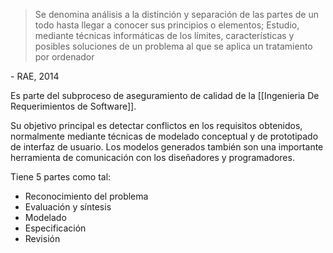>Se denomina análisis a la distinción y separación de las partes de un todo hasta llegar a conocer sus principios o elementos; Estudio, mediante técnicas informáticas de los límites, características y posibles soluciones de un problema al que se aplica un tratamiento por ordenador

\- RAE, 2014

Es parte del subproceso de aseguramiento de calidad de la [[Ingenieria De Requerimientos de Software]].

Su objetivo principal es detectar conflictos en los requisitos obtenidos, normalmente mediante técnicas de modelado conceptual y de prototipado de interfaz de usuario. Los modelos generados también son una importante herramienta de comunicación con los diseñadores y programadores.


Tiene 5 partes como tal:
- Reconocimiento del problema
- Evaluación y síntesis
- Modelado
- Especificación
- Revisión
